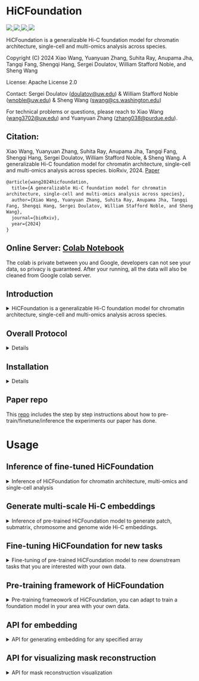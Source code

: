 # HiCFoundation

<a href="https://github.com/marktext/marktext/releases/latest">
   <img src="https://img.shields.io/badge/HiCFoundation-v1.0.0-green">
   <img src="https://img.shields.io/badge/platform-Linux%20%7C%20Mac%20-green">
   <img src="https://img.shields.io/badge/Language-python3-green">
   <img src="https://img.shields.io/badge/dependencies-tested-green">
</a>  

HiCFoundation is a generalizable Hi-C foundation model for chromatin architecture, single-cell and multi-omics analysis across species.

Copyright (C) 2024 Xiao Wang, Yuanyuan Zhang, Suhita Ray, Anupama Jha, Tangqi Fang, Shengqi Hang, Sergei Doulatov, William Stafford Noble, and Sheng Wang

License: Apache License 2.0

Contact:  Sergei Doulatov (doulatov@uw.edu) & William Stafford Noble (wnoble@uw.edu) & Sheng Wang (swang@cs.washington.edu)

For technical problems or questions, please reach to Xiao Wang (wang3702@uw.edu) and Yuanyuan Zhang (zhang038@purdue.edu).

## Citation:
Xiao Wang, Yuanyuan Zhang, Suhita Ray, Anupama Jha, Tangqi Fang, Shengqi Hang, Sergei Doulatov, William Stafford Noble, & Sheng Wang. A generalizable Hi-C foundation model for chromatin architecture, single-cell and multi-omics analysis across species. bioRxiv, 2024. [Paper](https://www.biorxiv.org/content/10.1101/2024.12.16.628821)
<br>
```
@article{wang2024hicfoundation,   
  title={A generalizable Hi-C foundation model for chromatin architecture, single-cell and multi-omics analysis across species},   
  author={Xiao Wang, Yuanyuan Zhang, Suhita Ray, Anupama Jha, Tangqi Fang, Shengqi Hang, Sergei Doulatov, William Stafford Noble, and Sheng Wang},    
  journal={bioRxiv},    
  year={2024}    
}   
```

## Online Server: [Colab Notebook](https://colab.research.google.com/github/Noble-Lab/HiCFoundation/blob/main/HiCFoundation.ipynb) 

The colab is private between you and Google, developers can not see your data, so privacy is guaranteed. After your running, all the data will also be cleaned from Google colab server.

## Introduction

<details>
   <summary>HiCFoundation is a generalizable Hi-C foundation model for chromatin architecture, single-cell and multi-omics analysis across species. </summary>
The genetic information within nuclear DNA is organized into a compact three-dimensional (3D) structure that impacts critical cellular processes.
High-throughput chromosome conformation capture (Hi-C) stands as the most widely used method for measuring 3D genome architecture, while linear epigenomic assays, such as ATAC-seq, DNase-seq, and ChIP-seq, are extensively employed to characterize genome regulatory activities.
However, the integrative analysis of chromatin interactions and associated gene regulatory mechanisms remains challenging due to the mismatched resolution between Hi-C and epigenomic assays, as well as inconsistencies among analysis tools.
Here we propose HiCFoundation, a Hi-C-based foundation model for genome architecture and regulatory functions analysis. 
HiCFoundation is trained from hundreds of Hi-C assays encompassing 118 million contact matrix patches. 
The model achieves state-of-the-art performance in multiple types of 3D genome analysis, including reproducibility analysis, resolution enhancement, and loop detection, offering high efficiency and broad applicability. 
We further demonstrate the model's generalizability to genome architecture analysis of 316 species.
Notably, by enabling analysis of low-coverage experimental data, HiCFoundation reveals genome-wide loop loss during differentiation of HSPCs to neutrophil. 
Additionally, HiCFoundation is able to predict multiple gene regulatory activities from Hi-C input by generating epigenomic assays, and further offers interpretable analysis to reveal the relationship between chromatin conformation and genome function. 
Finally, HiCFoundation can analyze single cell Hi-C data, shedding light on genome structure at single-cell resolution.
HiCFoundation thus provides a unified, efficient, generalizable, and interpretable foundation for integrative, multi-species, single-cell, and multi-omics analyses, paving the path for systematically studying genome 3D architecture and its regulatory mechanisms.

</details>

## Overall Protocol 
<details>
<br>
1) Pre-training stage: the model is trained in a self-supervised fashion on massive quantities of unlabeled Hi-C data. 
The model takes masked Hi-C submatrices as input, optimizing for the reconstruction of the full submatrix.
<br>
2) Fine-tuning stage: the model is fine-tuned and tested for diverse downstream applications,
 including genome architecture analysis, multi-species analysis, neutrophil differentiation analysis, multi-omics analysis and single-cell analysis.

<p align="center">
  <img src="imgs/framework_github.png" alt="HiCFoundation framework" width="80%">
</p>
</details>

## Installation

<details>

### System Requirements
- **CPU**: 4 cores or higher
- **Memory**: 12GB RAM or higher
- **GPU**: CUDA-compatible with minimum 12GB memory
- **Note**: GPU is mandatory as HiCFoundation

## Installation  
### 1. [`Install git`](https://git-scm.com/book/en/v2/Getting-Started-Installing-Git) 
### 2. Clone the repository in your computer 
```bash
git clone https://github.com/Noble-Lab/HiCFoundation.git && cd HiCFoundation
```

### 3. Configure environment for HiCFoundation.
#### Option 1: install by conda
##### 3.1 Install anaconda
Install anaconda from https://www.anaconda.com/download#downloads.
##### 3.2 Install environment via yml file
```
conda env create -f environment.yml
```
If it failed because pytorch imcompatible with cuda, please run 
```
conda env create -f environment_notorch.yml
```

##### 3.3 Activate environment for running
Each time when you want to run HiCFoundation, simply activate the environment by
```
conda activate HiCFoundation
```
If you encounter the pytorch imcompatible with cuda, please check [pytorch_site](https://pytorch.org/get-started/previous-versions/) to select ``pytorch=1.8.1`` version that is compatible with your cuda version. <br>
You can check the cuda version of your server with ``nvidia-smi`` or ``nvcc -V`` to check your cuda version.
Then you can run the recommended installation command from the website in this environment (recommend ``pip`` command).
After this, please run following command to configure timm
```
pip install timm==0.3.2
```
<br>
You can leave the environment by
```
conda deactivate
```

#### Option 2: install by pip
##### 3.1 [install pip](https://pip.pypa.io/en/stable/installing)
##### 3.2 install pytorch
Please check [pytorch_site](https://pytorch.org/get-started/previous-versions/) to select ``pytorch=1.8.1`` version that is compatible with your cuda version. <br>
You can check the cuda version of your server with ``nvidia-smi`` or ``nvcc -V`` to check your cuda version.
Then you can run the recommended installation command (recommend ``pip`` command) from the website in this environment.

##### 3.3 install other packages
Please run the following command to configure other packages
```
pip3 install -r requirements.txt --user
```

##### Option 3: install by docker
##### 3.1 Install docker
Install Docker from https://docs.docker.com/get-docker/.

##### 3.2 Build and run HiCFoundation container
```bash
# Build the Docker image
docker build -t hicfoundation .

# Create directories
mkdir -p data outputs

# Run container interactively (with GPU)
docker run --gpus all -it -v $(pwd)/data:/app/data -v $(pwd)/outputs:/app/outputs -v $(pwd):/app/code hicfoundation bash

```

##### 3.3 Setup inside container
```bash
# Activate conda environment
conda activate HiCFoundation
# Here pleaes install hic-straw if you use .hic, since sometimes docker can not work it well because of its C dependencies.
# Now you can run any HiCFoundation commands instructed below
python3 [Args]
```




### 4. Download the trained HiCFoundation model
You can download our pre-trained and fine-tuned model to ``hicfoundation_model`` for inference, embedding generation and fine-tuning purposes. <br>
HiCFoundation model weights: [hicfoundation_model](https://huggingface.co/wang3702/hicfoundation_models/) <br>

You can also run the following command line to do this
```commandline
cd hicfoundation_model
wget https://huggingface.co/wang3702/hicfoundation_models/resolve/main/hicfoundation_pretrain.pth.tar
wget https://huggingface.co/wang3702/hicfoundation_models/resolve/main/hicfoundation_reproducibility.pth.tar
wget https://huggingface.co/wang3702/hicfoundation_models/resolve/main/hicfoundation_loop.pth.tar
wget https://huggingface.co/wang3702/hicfoundation_models/resolve/main/hicfoundation_loop_lc.pth.tar
wget https://huggingface.co/wang3702/hicfoundation_models/resolve/main/hicfoundation_resolution.pth.tar
wget https://huggingface.co/wang3702/hicfoundation_models/resolve/main/hicfoundation_epigenomic.pth.tar
wget https://huggingface.co/wang3702/hicfoundation_models/resolve/main/hicfoundation_schic.pth.tar
cd ..
```


### 5. (Optional) Visualization software
Juicebox: https://aidenlab.org/juicebox/

HiGlass: https://higlass.io/

</details>

## Paper repo
This [repo](https://github.com/Noble-Lab/HiCFoundation_paper/) includes the step by step instructions about how to pre-train/finetune/inference the experiments our paper has done.

# Usage

## Inference of fine-tuned HiCFoundation
<details>
<summary>Inference of HiCFoundation for chromatin architecture, multi-omics and single-cell analysis</summary>

### Overview
This include five different fine-tuned model for 
- Reproducibility analysis: HiCFoundation will generate embeddings of the input Hi-C, and the submatrix embeddings can be used to compare across biological replicates and non-replicates.
- Chromatin loop detection: HiCFoudation will generate the loop detection of the input Hi-C in .bedpe format.
- Resolution enhancement: HiCFoundation will generate enhanced Hi-C map given the input Hi-C.
- Epigenomic assay profiling: HiCFoundation will generate corressponding epigenomic assays in .bigWig format given the input Hi-C.
- Single-cell Hi-C enhancement: HiCFoundation will generate the enhanced scHi-C given the input siHi-C.

### Input format
HiCFoundation supports the .hic/.cool/.pkl/.txt/.pairs/.npy format.
- .hic/.cool: the common Hi-C format that stores the final matrix of Hi-C experiment
- .pkl: the pickle file that stores a dict of all Hi-C matrices, with the chrom name as key, and scipy.sparse/numpy array as the value. [chrom_name]:[matrix].
- .txt/.pairs: the pairs format text that records pairwise interactions in pairs format "#readID\tchr1\tpos1\tchr2\tpos2" that records the chr1:pos1 interactions with chr2:pos2.
- .npy format: a numpy array that records the contact map of a specific chromosome.

### Example
Please download the following files to the example folder for example testing purposes.<br>
- Low coverage Hi-C example: https://www.encodeproject.org/files/ENCFF689CUX/@@download/ENCFF689CUX.hic
- Low coverage Hi-C example2: https://www.ncbi.nlm.nih.gov/geo/download/?acc=GSE174533&format=file&file=GSE174533%5F1%2DC11%2DCB1%2E2%2DC11%2DCB2%2Emerge%2Ehic
- High coverage Hi-C example: https://data.4dnucleome.org/files-processed/4DNFITUOMFUQ/. (4DN requires authentication in for downloading, so please download in the webpage)
- Single-cell Hi-C example: https://www.ncbi.nlm.nih.gov/geo/query/acc.cgi?acc=GSM7006609 
(For single-cell Hi-C example, it is already kept in ``example`` directory, so you do not need to downlaod again.)

#### Other format examples
- .cool: https://data.4dnucleome.org/files-processed/4DNFI18UHVRO/ (4DN requires authentication in for downloading, so please download in the webpage)
- .txt/.pairs: [example/input.pairs](example/GSM7006527_ValaB8w4191.pairs) 
- .pkl: You can run [utils/hic2array.py](utils/hic2array.py) to convert .hic files to .pkl files to see .pkl format.
- .npy: You can use [numpy](https://numpy.org/) to save any 2D matrix to .npy file to run our inference. 


### Inference for different tasks
#### 1. Inference embeddings for reproducibility analysis
```
python3 inference.py --input [input_file] --batch_size [infer_batch_size] \
  --resolution [hic_resolution] --task 1 --input_row_size [input_submatrix_length] \
  --input_col_size [input_submatrix_width] --stride [stride] --bound [scan_boundary] \
  --model_path [trained_model_path] --output [output_dir] --gpu [gpu]
```
- input_file: a .hic/.cool/.pkl/.txt/.pairs/.npy file records Hi-C matrix.
- infer_batch_size: batch size of the input during inference, recommended: 4 for small GPU.
- hic_resolution: resolution of the input matrix, default: 25000 (25 kb for reproducibility task).
- input_submatrix_length: input submatrix row size, default: 224.
- input_submatrix_width: input submatrix column size, default: 224.
- stride: scanning stride for the input Hi-C matrix, default: 20.
- scan_boundary: off-diagonal bound for the scanning, default: 0.
- trained_model_path: load fine-tuned model for inference. Here the model should be [hicfoundation_reproducibility.pth.tar](hicfoundation_model/hicfoundation_reproducibility.pth.tar). Make sure you follow the installment instructions to download it before you run.
- output_dir: output directory to save the results, default: hicfoundation_inference.
- gpu: which gpu to use, default: None (will use all GPU). You can specify --gpu="0" to only use GPU 0, you can also specify --gpu="0,1" to use GPU0 and GPU1.
<br>
The output is saved in the ``output_dir``, where the embedding is saved in "HiCFoundation_reproducibility_embedding.pkl" in a dict format. <br>
The key of the dict is "chrom:row_index,col_index", and the value is the corresponding embedding. <br>
This embedding corresponds to the submatrix of [row_index:row_index+input_row_size, col_index:col_index+input_col_size] at chromsome ``chrom``.

##### Example command:
```
python3 inference.py --input example/ENCFF689CUX.hic --batch_size 4 --resolution 25000 \
  --task 1 --input_row_size 224 --input_col_size 224 --stride 20 --bound 0 \
  --model_path hicfoundation_model/hicfoundation_reproducibility.pth.tar \
  --output hicfoundation_inference/reproducibility_analysis/ --gpu "0"
```
This uses the low-coverage example ``ENCFF689CUX.hic`` to run the inference. <br>
The output embedding is saved in ``hicfoundation_inference/reproducibility_analysis/HiCFoundation_reproducibility_embedding.pkl``.

##### Calculating reproducibility score
After running any interested Hi-C maps to get their embeddings using the above command, you can get the corresponding embeddings in .pkl files. 
Then you can run the following command to get the reproducibility score
```
python3 ops/calculate_similarity.py [input1.pkl] [input2.pkl]
```
[input1.pkl]: the embedding of 1st Hi-C <br>
[input2.pkl]: the embedding of 2nd Hi-C <br>
This script will output the reproducibility score in command line. You can also use [Reproducibility.ipynb](Reproducibility.ipynb) to calculate online.

#### 2. Inference for chromatin loop detection
```
python3 inference.py --input [input_file] --batch_size [infer_batch_size] --resolution [hic_resolution] \
  --task 2 --input_row_size [input_submatrix_length] --input_col_size [input_submatrix_width] \
  --stride [stride] --bound [scan_boundary] --model_path [trained_model_path] \
  --output [output_dir] --gpu [gpu]
```
- input_file: a .hic/.cool/.pkl/.txt/.pairs/.npy file records Hi-C matrix.
- infer_batch_size: batch size of the input during inference, recommended: 4 for small GPU.
- hic_resolution: resolution of the input matrix, default: 10000 (10 kb for loop detection).
- input_submatrix_length: input submatrix row size, default: 224.
- input_submatrix_width: input submatrix column size, default: 224.
- stride: scanning stride for the input Hi-C matrix, default: 20.
- scan_boundary: off-diagonal bound for the scanning, default: 0 (to save time). You can also use 200, the detection results should be similar.
- trained_model_path: load fine-tuned model for inference. Use "hicfoundation_loop.pth.tar" for high-coverage loop detection and "hicfoundation_loop_lc.pth.tar" for low-coverage loop detection. For human dataset, total reads smaller than 50M is treated as low-coverage, that equals to any experiments with less than around 200 reads per 10 kb. Here the model should be [hicfoundation_loop.pth.tar](hicfoundation_model/hicfoundation_loop.pth.tar) or [hicfoundation_loop_lc.pth.tar](hicfoundation_model/hicfoundation_loop_lc.pth.tar). Make sure you follow the installment instructions to download models before you run.
- output_dir: output directory to save the results, default: hicfoundation_inference.
- gpu: which gpu to use, default: None (will use all GPU). You can specify --gpu="0" to only use GPU 0, you can also specify --gpu="0,1" to use GPU0 and GPU1.
<br>
The output is saved in the ``output_dir``, where the loop is saved in HiCFoundation_loop_[threshold].bedpe. We kept three confidence level 0.5,0.75,0.9 for your choice. For conservative loop calls, we would recommend you to use 0.9 threshold for loop calls. For low-coverage Hi-C, we would recommend you to to use 0.5 threshold for loop calls. <br>
Each line records a loop calls in the .bedpe file in format of [chr1 x1 x2 chr2 y1 y2], where chr1 typically is the same as chr2; [x1 x2] records the spanning region of left loop anchor, [y1 y2] records the spanning region of the right loop anchor.

##### Example command:
Loop calls from high-coverage Hi-C
```
python3 inference.py --input example/4DNFITUOMFUQ.hic --batch_size 4 --resolution 10000 \
  --task 2 --input_row_size 224 --input_col_size 224 --stride 20 --bound 0 \
  --model_path hicfoundation_model/hicfoundation_loop.pth.tar \
  --output hicfoundation_inference/loop_detection/ --gpu "0"
```
This uses the high-coverage example ``4DNFITUOMFUQ.hic`` to run the inference. <br>
The output loop detection is saved in ``hicfoundation_inference/loop_detection``. <br>
You can find HiCFoundation_loop_0.5.bedpe, HiCFoundation_loop_0.75.bedpe and HiCFoundation_loop_0.9.bedpe.  <br>
HiCFoundation_loop_0.9.bedpe includes the most confident loop calls. You can also choose HiCFoundation_loop_0.5.bedpe if you want more loop calls.

Loop calls from low-coverage Hi-C
```
python3 inference.py --input example/GSE174533_1-C11-CB1.2-C11-CB2.merge.hic \
--batch_size 4  --resolution 10000 --task 2 --input_row_size 224 \
--input_col_size 224 --stride 20 --bound 0 \
--model_path hicfoundation_model/ hicfoundation_loop_lc.pth.tar \
--output hicfoundation_inference/loop_detection_lc/ --gpu "0"
```
This uses the low-coverage example HSPC in [link](https://www.ncbi.nlm.nih.gov/geo/download/?acc=GSE174533&format=file&file=GSE174533%5F1%2DC11%2DCB1%2E2%2DC11%2DCB2%2Emerge%2Ehic)  to run loop calls at low coverage Hi-C. <br>
The output loop detection is saved in ``hicfoundation_inference/loop_detection_lc/HiCFoundation_loop_0.5.bedpe``. <br>
You can also check other more confident loop calls under ``hicfoundation_inference/loop_detection_lc`` directory.

#### 3. Inference for resolution enhancement
```
python3 inference.py --input [input_file] --batch_size [infer_batch_size] \
  --resolution [hic_resolution] --task 3 --input_row_size [input_submatrix_length] \
  --input_col_size [input_submatrix_width] --stride [stride] --bound [scan_boundary] \
  --model_path [trained_model_path] --output [output_dir] --gpu [gpu] --genome_id [genome_id]
```
- input_file: a .hic/.cool/.pkl/.txt/.pairs/.npy file records Hi-C matrix.
- infer_batch_size: batch size of the input during inference, recommended: 4 for small GPU.
- hic_resolution: resolution of the input matrix, default: 10000 (10 kb for resolution enhancement, should also work for 5kb).
- input_submatrix_length: input submatrix row size, default: 224.
- input_submatrix_width: input submatrix column size, default: 224.
- stride: scanning stride for the input Hi-C matrix, default: 20.
- scan_boundary: off-diagonal bound for the scanning, default: 0 (to save time).
- trained_model_path: load fine-tuned model for inference.  Here the model should be [hicfoundation_resolution.pth.tar](hicfoundation_model/hicfoundation_resolution.pth.tar). Make sure you follow the installment instructions to download it before you run.
- output_dir: output directory to save the results, default: hicfoundation_inference.
- gpu: which gpu to use, default: None (will use all GPU). You can specify --gpu="0" to only use GPU 0, you can also specify --gpu="0,1" to use GPU0 and GPU1.
- genome_id: genome id for generating .hic file. Must be one of hg18, hg19, hg38, dMel, mm9, mm10, anasPlat1, bTaurus3, canFam3, equCab2, galGal4, Pf3D7, sacCer3, sCerS288c, susScr3, or TAIR10; alternatively, this can be the path of the chrom.sizes file that lists on each line the name and size of the chromosomes.
<br>
The output is saved in the ``output_dir``, where the enhanced Hi-C is saved in the HiCFoundation_enhanced.pkl and HiCFoundation_enhanced.[ext], where ext correponds to the format that is same as input. <br>
In the pkl file, it stores a dict of all enhanced Hi-C matrices, with the chrom name as key, and scipy.sparse/numpy array as the value. <br>
You can also use [array2hic.py](utils/array2hic.py) and [array2cool.py](utils/array2cool.py) to convert the .pkl to .hic and .cool, respectively. 

##### Example command:
```
python3 inference.py --input example/ENCFF689CUX.hic --batch_size 4 --resolution 10000 \
  --task 3 --input_row_size 224 --input_col_size 224 --stride 20 --bound 0 \
  --model_path hicfoundation_model/hicfoundation_resolution.pth.tar \
  --output hicfoundation_inference/resolution_enhancement/ --gpu "0" --genome_id hg38
```
This uses the low-coverage example ``ENCFF689CUX.hic`` to run the inference. <br>
The output enhanced Hi-C is saved in ``hicfoundation_inference/resolution_enhancement/HiCFoundation_enhanced.pkl`` and ``hicfoundation_inference/resolution_enhancement/HiCFoundation_enhanced.hic``.

#### 4. Inference for epigenomic assays profiling
```
python3 inference.py --input [input_file] --batch_size [infer_batch_size] \
  --resolution [hic_resolution] --task 4 --input_row_size [input_submatrix_length] \
  --input_col_size [input_submatrix_width] --stride [stride] --bound [scan_boundary] \
  --model_path [trained_model_path] --output [output_dir] --gpu [gpu] 
```

- input_file: a .hic/.cool/.pkl/.txt/.pairs/.npy file records Hi-C matrix.
- infer_batch_size: batch size of the input during inference, recommended: 4 for small GPU.
- hic_resolution: resolution of the input matrix, default: 1000 (1 kb for epigenomic assays prediction).
- input_submatrix_length: input submatrix row size, default: 128 (covers 128 kb region to predict 128 kb region).
- input_submatrix_width: input submatrix column size, default: 4000 (covers full off-diagonal 2 Mb region for more accurate prediction).
- stride: scanning stride for the input Hi-C matrix, default: 32 (64 should yield similar results but should be much faster).
- scan_boundary: off-diagonal bound for the scanning, default: 0 (to save time).
- trained_model_path: load fine-tuned model for inference. Here the model should be [hicfoundation_epigenmoic.pth.tar](hicfoundation_model/hicfoundation_epigenomic.pth.tar). Make sure you follow the installment instructions to download it before you run.
- output_dir: output directory to save the results, default: hicfoundation_inference.
- gpu: which gpu to use, default: None (will use all GPU). You can specify --gpu="0" to only use GPU 0, you can also specify --gpu="0,1" to use GPU0 and GPU1.
<br>
The output is saved in the ``output_dir``, where the predicted epigenomic assays are saved in the HiCFoundation_epigenomic_assay_prediction_[assay_name].pkl and HiCFoundation_pred_[assay_name].bigWig.  <br>
The output assay includes six different tracks: 'CTCF' (TF ChIP-seq),'H3K4me3' (histone ChIP-seq),'H3K27ac' (histone ChIP-seq),'H3K27me3' (histone ChIP-seq),'ATAC-seq', and 'DNase-seq'. <br>
In the pkl file, it stores a dict of correspondng assays, with the chrom name as key, and numpy array records the predicted assay at 1kb resolution. <br>
In the bigWig file, it records the signals of corresponding assays, you can visualize it [online](https://igv.org/app/). <br>
You can also use [array2bigwig.py](utils/array2bigwig.py) to convert the .pkl to .bigWig file for visualization. 

##### Example command:
```
python3 inference.py --input example/4DNFITUOMFUQ.hic --batch_size 4 --resolution 1000 \
  --task 4 --input_row_size 128 --input_col_size 4000 --stride 32 --bound 0 \
  --model_path hicfoundation_model/hicfoundation_epigenomic.pth.tar \
  --output hicfoundation_inference/epigenomic_profiling/ --gpu "0" 
```
This uses the high-coverage example ``4DNFITUOMFUQ.hic`` to run the inference. <br>
The output enhanced Hi-C is saved in ``hicfoundation_inference/epigenomic_profiling/HiCFoundation_epigenomic_assay_prediction_[assay_name].pkl`` and ``hicfoundation_inference/epigenomic_profiling/HiCFoundation_pred_[assay_name].bigWig``. <br>

#### 5. Inference for single-cell HiC resolution enhancement

```
python3 inference.py --input [input_file] --batch_size [infer_batch_size] \
  --resolution [hic_resolution] --task 5 --input_row_size [input_submatrix_length] \
  --input_col_size [input_submatrix_width] --stride [stride] --bound [scan_boundary] \
  --model_path [trained_model_path] --output [output_dir] --gpu [gpu]
```

- input_file: a .hic/.cool/.pkl/.txt/.pairs/.npy file records Hi-C matrix.
- infer_batch_size: batch size of the input during inference, recommended: 4 for small GPU.
- hic_resolution: resolution of the input matrix, recommended: 1,000,000 (1 MB for single-cell HiC resolution enhancement).
- input_submatrix_length: input submatrix row size, default: 224 (covers 224 MB region to predict 224 MB region).
- input_submatrix_width: input submatrix column size, default: 224 (covers 224 MB region to predict 224 MB region).
- stride: scanning stride for the input Hi-C matrix, default: 20.
- scan_boundary: off-diagonal bound for the scanning, recommended: 250..
- trained_model_path: load fine-tuned model for inference. Here the model should be [hicfoundation_schic.pth.tar](hicfoundation_model/hicfoundation_schic.pth.tar). Make sure you follow the installment instructions to download it before you run.
- output_dir: output directory to save the results, default: hicfoundation_inference.
- gpu: which gpu to use, default: None (will use all GPU). You can specify --gpu="0" to only use GPU 0, you can also specify --gpu="0,1" to use GPU0 and GPU1.

<br>

The output is saved in the ``output_dir``, where the enhanced single-cell HiC matrix are saved in the HiCFoundation_sc_enhanced.pkl and HiCFoundation_sc_enhanced.pairs. <br>

##### Example command:

```
python3 inference.py --input example/GSM7006609_ValbB8w1081.pairs --batch_size 4 \
  --resolution 1000000 --task 5 --input_row_size 224 --input_col_size 224 \
  --stride 20 --bound 250 --model_path hicfoundation_model/hicfoundation_schic.pth.tar \
  --output hicfoundation_inference/sc_hic_enhancement --gpu "0"
```

This uses the given  example ``GSM7006609_ValbB8w1081.pairs`` to run the inference. <br>

The output enhanced Hi-C is saved in ``hicfoundation_inference/sc_hic_enhancement/HiCFoundation_sc_enhanced.pkl`` and ``hicfoundation_inference/epigenomic_profiling/HiCFoundation_sc_enhanced.pairs``. <br>

</details>

## Generate multi-scale Hi-C embeddings

<details>
<summary>Inference of pre-trained HiCFoundation model to generate patch, submatrix, chromosome and genome wide Hi-C embeddings.</summary>

### Overview
This include four levels of embeddings of the pre-trained HiCFoundation model
- patch level embdding: an embedding vector corresponds to a 16*16 patch space at specified resolution.
- submatrix level embedding: an embedding vector corresponds to the specified submatrix at specified resolution.
- chromosome level embedding: embedding vectors correspond to different chromosomes at 
specified resolution.
- genome wide embedding: an embedding vector corresponds to the input Hi-C at specified resolution.

### Input format
HiCFoundation supports the .hic/.cool/.pkl/.txt/.pairs/.npy format.
- .hic/.cool: the common Hi-C format that stores the final matrix of Hi-C experiment
- .pkl: the pickle file that stores a dict of all Hi-C matrices, with the chrom name as key, and scipy.sparse/numpy array as the value. [chrom_name]:[matrix].
- .txt/.pairs: the pairs format text that records pairwise interactions in pairs format "#readID\tchr1\tpos1\tchr2\tpos2" that records the chr1:pos1 interactions with chr2:pos2.
- .npy format: a numpy array that records the contact map of a specific chromosome.

### Example
Please download the following files to the example folder for example testing purposes.<br>
- A Hi-C example: https://data.4dnucleome.org/files-processed/4DNFITUOMFUQ/. (4DN requires authentication in for downloading, so please download in the webpage)
- A single-cell Hi-C example: https://www.ncbi.nlm.nih.gov/geo/query/acc.cgi?acc=GSM7006527 
(For single-cell Hi-C example, it is already kept in ``example`` directory, so you do not need to downlaod again.)

#### Other format examples
- .cool: https://data.4dnucleome.org/files-processed/4DNFI18UHVRO/ (4DN requires authentication in for downloading, so please download in the webpage)
- .txt/.pairs: [example/input.pairs](example/GSM7006527_ValaB8w4191.pairs) 
- .pkl: You can run [utils/hic2array.py](utils/hic2array.py) to convert .hic files to .pkl files to see .pkl format.
- .npy: You can use [numpy](https://numpy.org/) to save any 2D matrix to .npy file to run our inference. 

### Inference
```
python3 inference.py --input [input_file] --batch_size [infer_batch_size] --resolution [hic_resolution] \
  --task 6 --input_row_size [input_submatrix_length] --input_col_size [input_submatrix_width] \
   --stride [stride] --bound [scan_boundary] --model_path [trained_model_path] --output [output_dir] \
   --gpu [gpu] --embed_depth [embed_depth]
```
- input_file: a .hic/.cool/.pkl/.txt/.pairs/.npy file records Hi-C matrix.
- infer_batch_size: batch size of the input during inference, recommended: 4 for small GPU.
- hic_resolution: resolution of the input matrix, default: 5000/10000 (5kb or 10kb should work the best since pre-trained at 5kb).
- input_submatrix_length: input submatrix row size.
- input_submatrix_width: input submatrix column size. For input_submatrix_length, input_submatrix_width, please choose size based on your interested submatrix size. But both should be a multiply of 16.
- stride: scanning stride for the input Hi-C matrix, default: 20. Please adjust it based on your interest.
- scan_boundary: off-diagonal bound for the scanning, default: 0 (to save time). Please adjust it based on your interest region. The default only covers the input_submatrix_width*resolution off-diagonal region.
- trained_model_path: load pre-trained model for inference. Here the model should be [hicfoundation_pretrain.pth.tar](hicfoundation_model/hicfoundation_pretrain.pth.tar). Make sure you follow the installment instructions to download it before you run.
- output_dir: output directory to save the results, default: hicfoundation_embedding.
- gpu: which gpu to use, default: None (will use all GPU). You can specify --gpu="0" to only use GPU 0, you can also specify --gpu="0,1" to use GPU0 and GPU1.
- embed_depth: Specified the embedding to use for your purpose, default: 0 (encoder output embeddings). You can also specify ``k`` from 1 to 8 to indicate the output of k-th layer of decoder.
<br>
The output is saved in the ``output_dir``, where the embeddings are saved in the HiCFoundation_embedding.pkl.  <br>
It is a dict format that includes four keys that correspond to four level of embeddings:
- "patch_embedding": corresponds to patch-level embeddings. Here it keeps a dict with "chrom:pos1,pos2" as the key, and the HiCFoundation embedding as the value.  "chrom:pos1,pos2" indicates the center of corresponding patch at ``chrom``, with row at ``pos1``, and col at ``pos2``. This will not be saved by default because of the RAM constraint of most machines ($<$64GB), please add ``--patch_embedding`` in command line if you wanted to also have this embedding.
- "submat_embedding": corresponds to the submatrix-level embedding. The submatrix size is defined by the input param ``input_row_size`` and ``input_col_size``. Here it keeps a dict with "chrom:pos1,pos2" as the key, and the HiCFoundation embedding as the value.  "chrom:pos1,pos2" indicates the center of corresponding patch at ``chrom``, with row at ``pos1``, and col at ``pos2``.
- "chromo_embedding":  corresponds to the chromosome-level embedding. Here it keeps a dict with "chrom" as the key, and the HiCFoundation embedding of the correpsonding "chrom" as the value.
- "genome_embedding": corresponds to the genome-level embedding of the input Hi-C. Here it keeps an embedding vector as the value of "genome_embedding".

#### Example command
```
python3 inference.py --input example/4DNFITUOMFUQ.hic --batch_size 4 --resolution 10000 \
  --task 6 --input_row_size 400 --input_col_size 400 --stride 80 --bound 200 \
  --model_path hicfoundation_model/hicfoundation_pretrain.pth.tar \
  --output hicfoundation_inference/hicfoundation_embedding/ --gpu "0" --embed_depth 0
```
This uses the example ``4DNFITUOMFUQ.hic`` to run the inference with the submatrix size of 400*400 of 6Mb off-diagonal regions. <br>
The output Hi-C embedding is saved in ``hicfoundation_inference/hicfoundation_embedding/HiCFoundation_embedding.pkl`` in a dict format.  <br>
It our level of embeddings: patch level embdding, submatrix level embedding, chromosome level embedding, and genome wide embedding. See more details above. <br>
Patch level embdding will not be saved by default because of the RAM constraint of most machines ($<$64GB), please add ``--patch_embedding`` in command line if you wanted to also have this embedding.

</details>

## Fine-tuning HiCFoundation for new tasks
<details>
<summary>Fine-tuning of pre-trained HiCFoundation model to new downstream tasks that you are interested with your own data.</summary>

To help adapt and fine-tune HiCFoundation model for other tasks of your interest, we also released the fine-tuning script and instructions here.

### 1. Dataset prparation
The dataset should be prepared in a directory [data_path] (keep in mind that you will use later), where the directory organization should be organized as
```
-[HiC-ID1]
  --input1.pkl
  --input2.pkl
  ...
-[HiC-ID2]
  --input1.pkl
  --input2.pkl
  ...
...
```
Under each sub-directory, each example is saved in .pkl file in dict format. <br>
The dict is in the following format.
```
"input": the input Hi-C/scHi-C matrix in scipy.sparse or numpy.array format, shape: (M,N);
"input_count": the total count of Hi-C expriment, should be a float scalar value;  (optional)
"2d_target": the output Hi-C/scHi-C matrix in scipy.sparse or numpy.array format, shape: (M,N); (optional)
"embed_target": the embedding 1D vector in numpy.array format, shape: (512);  (optional)
"1d_target": the 1D target vector in numpy.array format, shape: (M); (optional)
```
For ``input`` and ``2d_target``, please make sure also save the **down diagonal region values** if you used scipy.sparse array format. <br>
The last three keys are optional, you can adjust it based on your fine-tuning purpose. But you must have at least one key for fine-tuning purposes. <br>
The example .pkl can be accessed under [finetune_example](example/finetune_example/train/). <br>
You can update the key and code to allow other keys based on your purposes.

### 2. Configure training examples
To specify the experiment for training and validation, you should use [train_config] and [valid_config] to configure. <br>
In each line of these files, you can put the [HiC-ID] to indicate the correponding directory should be used to in train or valid. <br>
You can check the config example [train_config](example/finetune_example/train.txt) and [valid_config](example/finetune_example/val.txt). <br>
In the two configs, we only included one directory as illustration. If you have multiple directories, please add multiple lines to the config files.

### 3. Finetune HiCFoundation for other tasks
```
python3 finetune.py --batch_size [batch_size] --accum_iter [grad_accumulation_steps] \
    --epochs [epochs] --warmup_epochs [warmup_epochs] --pin_mem \
    --blr [base_learning_rate] --min_lr [min_learning_rate] --weight_decay [weight_decay] \
    --layer_decay [layer_decay] --model [model_name] --pretrain [pretrained_model] \
    --resume [resume_model] --finetune [finetune_mode] --seed [random_seed] \
    --loss_type [loss_type] --data_path [train_data_path] --train_config [train_config] \
    --valid_config [valid_config] --output [output_directory] --tensorboard [tensorboard] \ 
    --world_size [world_size] --dist_url [dist_url] --rank [rank] \
    --input_row_size [input_row_size] --input_col_size [input_col_size] \
    --patch_size [patch_size] --print_freq [print_freq] --save_freq [save_freq]
```
- `batch_size`: batch size per GPU for fine-tuning. 
- `accum_iter`: gradient accumulation steps. The effective batch size is batch_size*accum_iter*num_GPU. We recommend at least 256 for stable and reliable training. <br>
    If you have memory constraints, you can increase --accum_iter and reduce the --batch_size to trade off memory for computation. 
- `epochs`: number of epochs for fine-tuning. Default: 50. 
    The performance will increase with more epochs, but 50 should be enough to have very good performances.
- `warmup_epochs`: number of warmup epochs for fine-tuning. Default: 5. The learning rate will increase linearly from 0 to the base learning rate in the warmup_epochs.
- `pin_mem`: Pin CPU memory in DataLoader for more efficient (sometimes) transfer to GPU.
- `blr`: base learning rate. The absolute learning rate is calculated as: absolute_lr = base_lr * total_batch_size / 256. Default: 1e-3.
- `min_lr`: lower lr bound for learning rate decay during fine-tuning. Default: 0.
- `weight_decay`: weight decay for fine-tuning. Default: 0.05.
- `layer_decay`: layer-wise lr decay during fine-tuning. Default: 0.75. 
- `model`: model name for fine-tuning. Default: 'vit_large_patch16'.
- `pretrain`: load pre-trained model for fine-tuning. Default: 'hicfoundation_model/hicfoundation_pretrain.pth.tar'.
- `resume`: resume fine-tuning from a checkpoint. Default: ''. This is used to resume training and automatically load from the checkpoint.
- `finetune`: fine-tune mode: 1: only fine-tune the model's encoder; 2: fine-tune the whole model.
- `seed`: random seed for fine-tuning. It is used to make sure results are reproducible. Default: 888.
- `loss_type`: loss type: 1: MSE loss; 2: Cosine loss. You can define your own loss function in finetune/loss.py. Default: 0. You must specify to valid loss type to run.
- `data_path`: a directory contains many sub-directory, each sub-dir includes many .pkl files for fine-tuning. 
    The .pkl file should record a dict with following keys refer to different fine-tuning purposes:
    - "input": the input Hi-C/scHi-C matrix in scipy.sparse or numpy.array format.
    - "input_count": the total count of Hi-C expriment (optional).
    - "2d_target": the output Hi-C/scHi-C matrix in scipy.sparse or numpy.array format.
    - "embed_target": the embedding vector in numpy.array format.
    - "1d_target": the 1D target vector in numpy.array format.
    The last three keys are optional, you can adjust it based on your fine-tuning purpose. But you must have at least one target info for fine-tuning.
- `train_config`: a .txt file records the training information for input directory. Each line should be the sub-dir name that will be used to train during fine-tuning.
- `valid_config`: a .txt file records the validation information for input directory. Each line should be the sub-dir name that will be used to validate during fine-tuning.
- `output`: output directory to save the results. The output directory will contain the fine-tuned model, log files, and tensorboard logs. Default: 'hicfoundation_finetune'.
- `tensorboard`: enable tensorboard log for fine-tuning. Default: 0.
- `world_size`: number of servers to use for fine-tuning iterations. Default: 1.
- `dist_url`: url used to set up distributed training. Default: 'tcp://localhost:10001'.
- `rank`: specify the rank of the server (modified for multi-node training), default 0.
- `input_row_size`: input row size. Must be a multiple of patch_size. Default: 224.
- `input_col_size`: input col size. Must be a multiple of patch_size. Default: 224.
- `patch_size`: patch size for input token. Default: 16.
- `print_freq`: print frequency. Default: 1.
- `save_freq`: save frequency. Default: 1.
<br>
The output is saved in the [output] directory, where the model is saved under ``model`` subdir, the log info is saved under ``log`` subdir, and the tensorboard is saved in ``tensorboard``. <br>
The best model is saved as model_best.pth.tar, which is selected by validation loss. You can modify it based on your expertise and tasks. <br>
You can use ``tensorboard --logdir="tensorboard" --port 10000`` to track the fine-tuning status from the tensorboard monitor webpage from browser. <br>
Please make sure you include at least **batch_size*num_gpu** examples in the training directory, otherwise the training will crash because there is no example for even one batch training.

#### Example command
```
python3 finetune.py --batch_size 128 --accum_iter 4 \
    --epochs 50 --warmup_epochs 5 --pin_mem \
    --blr 1e-3 --min_lr 1e-7 --weight_decay 0.05 \
    --layer_decay 0.75 --model vit_large_patch16 \
    --pretrain hicfoundation_model/hicfoundation_pretrain.pth.tar \
    --finetune 1 --seed 888 \
    --loss_type 1 --data_path "example/finetune_example" \
    --train_config "example/finetune_example/train.txt" \
    --valid_config "example/finetune_example/val.txt" \
    --output "hicfoundation_finetune" --tensorboard 1 \
    --world_size 1 --dist_url "tcp://localhost:10001" --rank 0 \
    --input_row_size 400 --input_col_size 800 --patch_size 16 \
    --print_freq 1 --save_freq 1 
```
The output is saved in ``hicfoundation_finetune`` directory, where the model is saved under ``model`` subdir, the log info is saved under ``log`` subdir, and the tensorboard is saved in ``tensorboard``. <br>
The best model is saved as model_best.pth.tar, which is selected by validation loss. You can modify it based on your expertise and tasks. <br>
You can use ``tensorboard --logdir="tensorboard" --port 10000`` to track the fine-tuning status from the tensorboard monitor webpage from browser. <br>
Please make sure you include at least **batch_size*num_gpu** examples in the training directory, otherwise the training will crash because there is no example for even one batch training.

### 4. Inference of finetuned model
After fine-tuning, you can check inference.py pipeline to support your task and deployed it as additional task mode. <br>
More specifically, you may consider to modify [inference_dataset.py](data_processing/inference_dataset.py) to configure dataset processing, [main_worker.py](inference/main_worker.py) to collect the outputs, [inference_worker.py](inference/inference_worker.py) to modify inference of given input. <br>
If you think it is important and impactful task and want to include in HiCFoundation, please contact us and we are happy to include your tool into HiCFoundation family. <br>

</details>


## Pre-training framework of  HiCFoundation
<details>
<summary>Pre-training frameowork of HiCFoundation, you can adapt to train a foundation model in your area with your own data.</summary>

To help adapt and pre-train your own foundation model on the biological data of your interest, we also release the pre-train framework here. We believe you can easily train your own foundation model given your data. 
### 1. Dataset prparation
The dataset should be prepared in a directory [data_path] (keep in mind that you will use later), where the directory organization should be organized as
```
-[HiC-ID1]
  --input1.pkl
  --input2.pkl
  ...
-[HiC-ID2]
  --input1.pkl
  --input2.pkl
  ...
...
```
Under each sub-directory, each example is saved in .pkl file in dict format. <br>
The dict is in the following format.
```
"input": the input Hi-C sub-matrix in scipy.sparse or numpy.array format, shape: (M,N);
"input_count": the total count of corresponding Hi-C expriment, should be a float scalar value (Optional).
"diag": the diagonal starting index for the input Hi-C matrix (Optional); 
    If it is smaller than 0, it indicates the diagonal starts at (diag,0) position; 
    If it is larger than 0, it indicates the diagonal starts at (0,diag) position; 
    If its absolute value is larger than the matrix size, it indicates no diagonal info here. 
    You can also specify "diag" as None or do not include this info to indicate no diag to consider here
```
For ``input``, please make sure also save the **full matrix**(that includes down diagonal region values) if you used scipy.sparse array format. <br>
The example .pkl can be accessed under [pretrain_example](example/pretrain_example/train/). <br>

### 2. Configure training examples
To specify the experiment for training and validation, you should use [train_config] and [valid_config] to configure. <br>
In each line of these files, you can put the [HiC-ID] to indicate the correponding directory should be used to in train or valid. <br>
You can check the config example [train_config](example/pretrain_example/train.txt) and [valid_config](example/pretrain_example/val.txt). <br>
In the two configs, we only included one directory as illustration. If you have multiple directories, please add multiple lines to the config files.

### 3. Pretrain Foundation model with your own data
```
python3 pretrain.py --batch_size [batch_size] --accum_iter [grad_accumulation_steps] \
    --epochs [epochs] --warmup_epochs [warmup_epochs] --pin_mem \
    --mask_ratio [input_mask_ratio] --sparsity_ratio [sparsity_filter_threshold] \
    --blr [base_learning_rate] --min_lr [min_learning_rate] --weight_decay [weight_decay] \
    --model [model_name] --loss_alpha [loss_coefficient] \
    --resume [resume_model] --seed [random_seed] \
    --data_path [train_data_path] --train_config [train_config] \
    --valid_config [valid_config] --output [output_directory] --tensorboard [tensorboard] \ 
    --world_size [world_size] --dist_url [dist_url] --rank [rank] \
    --input_row_size [input_row_size] --input_col_size [input_col_size] \
    --patch_size [patch_size] --print_freq [print_freq] --save_freq [save_freq] 
```
- `batch_size`: batch size per GPU for pre-training.
- `accum_iter`: gradient accumulation steps. The effective batch size is batch_size*accum_iter*num_GPU. <br>
    If you have memory constraints, you can increase --accum_iter and reduce the --batch_size to trade off memory for computation. 
    For pre-training, the recommended actual batch_size should be >=1024.
- `epochs`: number of epochs for pre-traiing. Default: 100. 
    The performance will increase with more epochs, but 50 should be enough to have very good performances.
- `warmup_epochs`: number of warmup epochs for pre-traiing. Default: 10. The learning rate will increase linearly from 0 to the base learning rate in the warmup_epochs.
- `pin_mem`: Pin CPU memory in DataLoader for more efficient (sometimes) transfer to GPU.
- `mask_ratio`: masking ratio (percentage of removed patches) for input, applied to input to enforce model to do reconstruction. Default: 0.75.
- `sparsity_ratio`: used to skip the submatrix if the valid contact is less than sparsity_ratio*region_size. Default: 0.05. 
- `blr`: base learning rate. The absolute learning rate is calculated as: absolute_lr = base_lr * total_batch_size / 256. Default: 1.5e-4.
- `min_lr`: lower lr bound for learning rate decay during pre-training. Default: 0.
- `weight_decay`: weight decay for pre-training. Default: 0.05.
- `model`: model name for pre-training. Default: 'vit_large_patch16'.
- `loss_alpha`: loss weight for other losses to combine with the patch-contrastive loss
- `resume`: resume pre-training from a checkpoint. Default: ''. This is used to resume training and automatically load from the checkpoint.
- `seed`: random seed for pre-training. It is used to make sure results are reproducible. Default: 888.
- `data_path`: a directory contains many sub-directory, each sub-dir includes many .pkl files for pre-traiing. 
  The .pkl file should record a dict with following keys for pre-training:
  - "input": the input Hi-C sub-matrix in scipy.sparse or numpy.array format, shape: (M,N);
  - "input_count": the total count of corresponding Hi-C expriment, should be a float scalar value (Optional).
  - "diag": the diagonal starting index for the input Hi-C matrix (Optional); 
    - If it is smaller than 0, it indicates the diagonal starts at (diag,0) position; 
    - If it is larger than 0, it indicates the diagonal starts at (0,diag) position; 
    - If its absolute value is larger than the matrix size, it indicates no diagonal info here. 
      You can also specify "diag" as None or do not include this info to indicate no diag to consider here
- `train_config`: a .txt file records the training information for input directory. Each line should be the sub-dir name that will be used to train during pre-traiing.
- `valid_config`: a .txt file records the validation information for input directory. Each line should be the sub-dir name that will be used to validate during pre-traiing.
- `output`: output directory to save the results. The output directory will contain the fine-tuned model, log files, and tensorboard logs. Default: 'hicfoundation_finetune'.
- `tensorboard`: enable tensorboard log for pre-traiing. Default: 0.
- `world_size`: number of servers to use for pre-traiing iterations. Default: 1.
- `dist_url`: url used to set up distributed training. Default: 'tcp://localhost:10001'.
- `rank`: specify the rank of the server (modified for multi-node training), default 0.
- `input_row_size`: input row size. Must be a multiple of patch_size. Default: 224.
- `input_col_size`: input col size. Must be a multiple of patch_size. Default: 224.
- `patch_size`: patch size for input token. Default: 16.
- `print_freq`: print frequency. Default: 1.
- `save_freq`: save frequency. Default: 1.
<br>
The output is saved in the [output] directory, where the model is saved under ``model`` subdir, the log info is saved under ``log`` subdir, and the tensorboard is saved in ``tensorboard``. <br>
The best model is saved as model_best.pth.tar, which is selected by validation loss. You can modify it based on your expertise when pre-trained on other data. <br>
You can use ``tensorboard --logdir="tensorboard" --port 10000`` to track the pre-training status from the tensorboard monitor webpage from browser. <br>
Please make sure you include at least **batch_size*num_gpu** examples in the training directory, otherwise the training will crash because there is no example for even one batch training.

#### Example command
```
python3 pretrain.py --batch_size 1 --accum_iter 4 \
    --epochs 100 --warmup_epochs 10 --pin_mem \
    --mask_ratio 0.75 --sparsity_ratio 0.05 \
    --blr 1.5e-4 --min_lr 1e-7 --weight_decay 0.05 \
    --model "vit_large_patch16" --loss_alpha 1 --seed 888 \
    --data_path "example/pretrain_example/" --train_config "example/pretrain_example/train.txt" \
    --valid_config "example/pretrain_example/val.txt" --output "hicfoundation_pretrain" \
    --tensorboard 1 --world_size 1 --dist_url "tcp://localhost:10001" --rank 0 \
    --input_row_size 64 --input_col_size 96 --patch_size 16 \
    --print_freq 1 --save_freq 1
```
The output is saved in ``hicfoundation_finetune`` directory, where the model is saved under ``model`` subdir, the log info is saved under ``log`` subdir, and the tensorboard is saved in ``tensorboard``. <br>
The best model is saved as model_best.pth.tar, which is selected by validation loss. You can modify it based on your expertise when pre-trained on other data. <br>
Please make sure you include at least **batch_size*num_gpu** examples in the training directory, otherwise the training will crash because there is no example for even one batch training.

### 4. Fine-tuning for different tasks
Please see the instructions in [Fine-tuning section](#Fine-tuning-HiCFoundation-for-new-tasks) to finetune your pre-trained model for different downstream tasks.

</details>

## API for embedding

<details>
<summary>API for generating embedding for any specified array</summary>

```python
import torch
from inference.load_model import load_model,to_cuda,to_float,format_input

#configure input
model_path="hicfoundation_model/hicfoundation_pretrain.pth.tar" # specify the path of pre-trained model on your directory
input_row_size=128 # specify the input matrix row size, should be a multiply of 16 (patch_size of HiCFoundation)
input_col_size=4000 # specify the input matrix column size, should be a multiply of 16 (patch_size of HiCFoundation)
total_count = 100000000 # the total read of your HiC matrix. 
embed_depth=0 # Specified the embedding to use for your purpose, default: 0 (encoder output embeddings). 
#You can also specify ``k`` from 1 to 8 to indicate the output of k-th layer of decoder.

#total_count = None, If not sure, set to None
max_rand= total_count if total_count is not None else 100000000 
input_mat = torch.randint(0, max_rand, (input_row_size,input_col_size)) # specify the input size, random integer array with value randomly sampled from 0 to max_rand, with the size of (input_row_size,input_col_size).
input_mat = format_input(input_mat)

#load model
model = load_model(model_path,input_row_size,input_col_size)

#load to cuda, if you do not have gpu, you can comment the following line
input_mat=to_cuda(input_mat)
total_count=to_cuda(total_count)
model=to_cuda(model)

#convert to float to do computation
input_mat=to_float(input_mat)
total_count=to_float(total_count)
model=to_float(model)

#inference of HiCFoundation
input_mat = input_mat.unsqueeze(0) #add batch dimension

total_count = total_count.unsqueeze(0) if total_count is not None else None #add batch dimension

output = model(input_mat,total_count)
output = output[embed_depth] #fetch the interested embedding
output = output.squeeze(0) #remove batch dimension
#output shape (input_row_size/16,input_col_size/16, embedding_dim)
#you can get any interested patch embedding in this tensor
mat_embedding = output.reshape(-1,output.shape[-1]).mean(dim=0) # (embedding_dim), The embedding dim of encoder is 1024, of decoder is 512.

```


</details>

## API for visualizing mask reconstruction

<details>
<summary>API for mask reconstruction visualization</summary>
	
```python
import os
import pickle
import torch
import numpy as np
import matplotlib.pyplot as plt

file_path="ENCFF528JJC.pkl" #You can use https://github.com/Noble-Lab/HiCFoundation_paper/blob/main/utils/hic2array.py to convert any hic to pkl file and get the array format
data=pickle.load(open(file_path,"rb")) 
chr1=data['chr1'].toarray()
input_mat=chr1[10000:10224,10000:10224]  #random pick a region with a 224*224 size, you may also consider other sizes
input_mat=input_mat+np.triu(input_mat,1).T
#You can apply patch-wise mask here if you want

input_vis = np.array(input_mat)
from inference.load_model import load_model,to_cuda,to_float,format_input
model_path="hicfoundation_model/hicfoundation_pretrain.pth.tar"

input_row_size=input_mat.shape[1]
input_col_size=input_mat.shape[1]
total_count = 100000000
embed_depth=0

model = load_model(model_path, input_row_size, input_col_size, task=7)
input_mat = torch.tensor(input_mat)
input_mat = format_input(input_mat)
input_mat = to_float(input_mat)
total_count = to_float(torch.tensor(total_count))
model = to_float(model)
input_mat = input_mat.unsqueeze(0)
total_count = total_count.unsqueeze(0) if total_count is not None else None #add batch dimension

#you can apply patch-wise mask into input_mat before you send into the model to test the model's masked region reconstruction capacity.
output = model(input_mat,total_count)

def convert_rgb(data,max_value):
	"""
	The convert_rgb function takes in a 2D array and converts it to a 3D RGB array.
	:param data: Specify the input 2D array
	:param max_value: Specify the maximum threshold of the input array for figures
	:return: A 3D RGB array of size (data.shape[0], data.shape[1], 3)
	"""
	data_red = np.ones(data.shape)
	data = np.minimum(data,max_value)
	data = (max_value-data)/max_value
	data_rgb = np.stack([data_red,data,data],axis=0,dtype=np.float32)#transform only accept channel last case
	data_rgb = data_rgb.transpose(1,2,0)
	data_rgb = (data_rgb*255).astype(np.uint8)
	return data_rgb

reconstruction = output[0,:,:].cpu().detach().numpy()
reconstruction = reconstruction.astype(np.uint8)
reconstruction = reconstruction.transpose(1,2,0)#sawp (C,H,W) to (H,W,C)
fig, axes = plt.subplots(1, 2, figsize=(10, 5))
input_vis=np.log10(input_vis+1)
axes[0].imshow(convert_rgb(input_vis, np.max(input_vis)))
axes[0].set_title("Input")
axes[1].imshow(reconstruction)
axes[1].set_title("Output")
plt.tight_layout()
plt.savefig("tmp.png",dpi=600)
```

</details>
